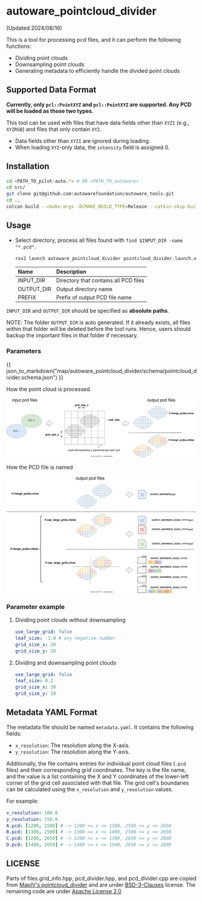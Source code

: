 # autoware_pointcloud_divider

(Updated 2024/08/16)

This is a tool for processing pcd files, and it can perform the following functions:

- Dividing point clouds
- Downsampling point clouds
- Generating metadata to efficiently handle the divided point clouds

## Supported Data Format

**Currently, only `pcl::PointXYZ` and `pcl::PointXYZ` are supported. Any PCD will be loaded as those two types.**

This tool can be used with files that have data fields other than `XYZI` (e.g., `XYZRGB`) and files that only contain `XYZ`.

- Data fields other than `XYZI` are ignored during loading.
- When loading `XYZ`-only data, the `intensity` field is assigned 0.

## Installation

```bash
cd <PATH_TO_pilot-auto.*> # OR <PATH_TO_autoware>
cd src/
git clone git@github.com:autowarefoundation/autoware_tools.git
cd ..
colcon build --cmake-args -DCMAKE_BUILD_TYPE=Release --catkin-skip-building-tests --symlink-install --packages-up-to pointcloud_divider
```

## Usage

- Select directory, process all files found with `find $INPUT_DIR -name "*.pcd"`.

  ```bash
  ros2 launch autoware_pointcloud_divider pointcloud_divider.launch.xml input_pcd_or_dir:=<INPUT_DIR> output_pcd_dir:=<OUTPUT_DIR> prefix:=<PREFIX>
  ```

  | Name       | Description                           |
  | ---------- | ------------------------------------- |
  | INPUT_DIR  | Directory that contains all PCD files |
  | OUTPUT_DIR | Output directory name                 |
  | PREFIX     | Prefix of output PCD file name        |

`INPUT_DIR` and `OUTPUT_DIR` should be specified as **absolute paths**.

NOTE: The folder `OUTPUT_DIR` is auto generated. If it already exists, all files within that folder will be deleted before the tool runs. Hence, users should backup the important files in that folder if necessary.

### Parameters

{{ json_to_markdown("map/autoware_pointcloud_divider/schema/pointcloud_divider.schema.json") }}

How the point cloud is processed.

![node_diagram](docs/how_to_be_downsampled.drawio.svg)

How the PCD file is named

![node_diagram](docs/output_file_name_pattern.drawio.svg)

### Parameter example

1. Dividing point clouds without downsampling

   ```yaml
   use_large_grid: false
   leaf_size: -1.0 # any negative number
   grid_size_x: 20
   grid_size_y: 20
   ```

2. Dividing and downsampling point clouds

   ```yaml
   use_large_grid: false
   leaf_size: 0.2
   grid_size_x: 20
   grid_size_y: 20
   ```

## Metadata YAML Format

The metadata file should be named `metadata.yaml`. It contains the following fields:

- `x_resolution`: The resolution along the X-axis.
- `y_resolution`: The resolution along the Y-axis.

Additionally, the file contains entries for individual point cloud files (`.pcd` files) and their corresponding grid coordinates. The key is the file name, and the value is a list containing the X and Y coordinates of the lower-left corner of the grid cell associated with that file. The grid cell's boundaries can be calculated using the `x_resolution` and `y_resolution` values.

For example:

```yaml
x_resolution: 100.0
y_resolution: 150.0
A.pcd: [1200, 2500] # -> 1200 <= x <= 1300, 2500 <= y <= 2650
B.pcd: [1300, 2500] # -> 1300 <= x <= 1400, 2500 <= y <= 2650
C.pcd: [1200, 2650] # -> 1200 <= x <= 1300, 2650 <= y <= 2800
D.pcd: [1400, 2650] # -> 1400 <= x <= 1500, 2650 <= y <= 2800
```

## LICENSE

Parts of files grid_info.hpp, pcd_divider.hpp, and pcd_divider.cpp are copied from [MapIV's pointcloud_divider](https://github.com/MapIV/pointcloud_divider) and are under [BSD-3-Clauses](LICENSE) license. The remaining code are under [Apache License 2.0](../../LICENSE)
